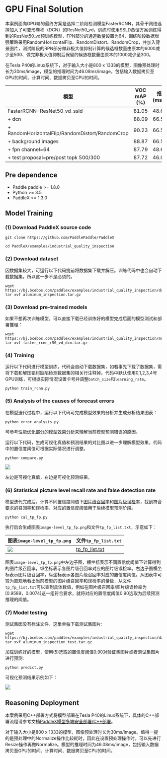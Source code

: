 # GPU Final Solution

本案例面向GPU端的最终方案是选择二阶段检测模型FasterRCNN，其骨干网络选择加入了可变形卷积（DCN）的ResNet50_vd，训练时使用SSLD蒸馏方案训练得到的ResNet50_vd预训练模型，FPN部分的通道数量设置为64，训练阶段数据增强策略采用RandomHorizontalFlip、RandomDistort、RandomCrop，并加入背景图片，测试阶段的RPN部分做非极大值抑制计算的候选框数量由原本的6000减少至500、做完非极大值抑制后保留的候选框数量由原本的1000减少至300。

在Tesla P40的Linux系统下，对于输入大小是800 x 1333的模型，图像预处理时长为30ms/image，模型的推理时间为46.08ms/image，包括输入数据拷贝至GPU的时间、计算时间、数据拷贝至CPU的时间。

| 模型 | VOC mAP (%) | 推理时间 (ms/image)
| -- | -- | -- |
| FasterRCNN-ResNet50_vd_ssld | 81.05 | 48.62 |
| + dcn | 88.09 | 66.51 |
| + RandomHorizontalFlip/RandomDistort/RandomCrop | 90.23| 66.51 |
| + background images | 88.87 | 66.51 |
| + fpn channel=64 | 87.79 | 48.65 |
| + test proposal=pre/post topk 500/300 | 87.72 | 46.08 |

## Pre dependence

* Paddle paddle >= 1.8.0
* Python >= 3.5
* PaddleX >= 1.3.0

## Model Training

### (1) Download PaddleX source code

```
git clone https://github.com/PaddlePaddle/PaddleX

cd PaddleX/examples/industrial_quality_inspection
```

### (2) Download dataset

因数据集较大，可运行以下代码提前将数据集下载并解压。训练代码中也会自动下载数据集，所以这一步不是必须的。

```
wget https://bj.bcebos.com/paddlex/examples/industrial_quality_inspection/datasets/aluminum_inspection.tar.gz
tar xvf aluminum_inspection.tar.gz
```
### (3) Download pre-trained models

如果不想再次训练模型，可以直接下载已经训练好的模型完成后面的模型测试和部署推理：

```
wget https://bj.bcebos.com/paddlex/examples/industrial_quality_inspection/models/faster_rcnn_r50_vd_dcn.tar.gz
tar xvf faster_rcnn_r50_vd_dcn.tar.gz
```
### (4) Training

运行以下代码进行模型训练，代码会自动下载数据集，如若事先下载了数据集，需将下载和解压铝材缺陷检测数据集的相关行注释掉。代码中默认使用0,1,2,3,4号GPU训练，可根据实际情况设置卡号并调整`batch_size`和`learning_rate`。

```
python train_rcnn.py
```

### (5) Analysis of the causes of forecast errors

在模型迭代过程中，运行以下代码可完成模型效果的分析并生成分析结果图表：

```
python error_analysis.py
```

可参考[性能优化部分的模型效果分析](./accuracy_improvement.md#2-%E6%A8%A1%E5%9E%8B%E6%95%88%E6%9E%9C%E5%88%86%E6%9E%90)来理解当前模型预测错误的原因。

运行以下代码，生成可视化真值和预测结果的对比图以进一步理解模型效果，代码中的置信度阈值可根据实际情况进行调整。

```
python compare.py
```

![](image/compare_budaodian-116.jpg)

左边是可视化真值，右边是可视化预测结果。

### (6) Statistical picture level recall rate and false detection rate

模型迭代完成后，计算不同置信度阈值下[图片级召回率](./accuracy_improvement.md#6-%E8%83%8C%E6%99%AF%E5%9B%BE%E7%89%87%E5%8A%A0%E5%85%A5)和[图片级误检率](./accuracy_improvement.md#6-%E8%83%8C%E6%99%AF%E5%9B%BE%E7%89%87%E5%8A%A0%E5%85%A5)，找到符合要求的召回率和误检率，对应的置信度阈值用于后续模型预测阶段。

```
python cal_tp_fp.py
```

执行后会生成图表`image-level_tp_fp.png`和文件`tp_fp_list.txt`，示意如下：

| 图表`image-level_tp_fp.png` | 文件`tp_fp_list.txt` |
| -- | -- |
| ![](./image/image-level_tp_fp.png) | [tp_fp_list.txt](tp_fp_list.md) |

图表`image-level_tp_fp.png`中左边子图，横坐标表示不同置信度阈值下计算得到的图片级召回率，纵坐标表示各图片级召回率对应的图片级误检率。右边子图横坐标表示图片级召回率，纵坐标表示各图片级召回率对应的置信度阈值。从图表中可较为直观地看出当前模型的图片级召回率和误检率的量级，从文件`tp_fp_list.txt`可以查到具体数值，例如在图片级召回率/图片级误检率为[0.9589，0.0074]这一组符合要求，就将对应的置信度阈值0.90选取为后续预测推理的阈值。

### (7) Model testing

测试集因没有标注文件，这里单独下载测试集图片:

```
wget https://bj.bcebos.com/paddlex/examples/industrial_quality_inspection/datasets/aluminum_inspection_test.tar.gz
tar xvf aluminum_inspection_test.tar.gz
```

加载训练好的模型，使用(5)选取的置信度阈值0.90对验证集图片或者测试集图片进行预测:

```
python predict.py
```
可视化预测结果示例如下：

![](image/visualize_budaodian-116.jpg)

## Reasoning Deployment

本案例采用C++部署方式将模型部署在Tesla P40的Linux系统下，具体的C++部署流程请参考文档[PaddleX模型多端安全部署/C++部署](https://paddlex.readthedocs.io/zh_CN/develop/deploy/server/cpp/index.html)。

对于输入大小是800 x 1333的模型，图像预处理时长为30ms/image。值得一提的是预处理中的Normalize操作比较耗时，因此在设置预处理操作时，可以先进行Resize操作再做Normalize。模型的推理时间为46.08ms/image，包括输入数据拷贝至GPU的时间、计算时间、数据拷贝至CPU的时间。
